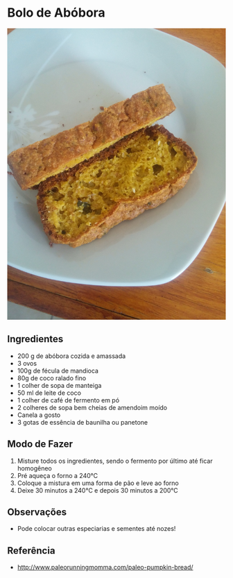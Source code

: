 # Bolo de Abóbora

![Bolo de abóbora](images/bolo-de-abobora.jpg)

## Ingredientes

* 200 g de abóbora cozida e amassada
* 3 ovos
* 100g de fécula de mandioca
* 80g de coco ralado fino
* 1 colher de sopa de manteiga
* 50 ml de leite de coco
* 1 colher de café de fermento em pó
* 2 colheres de sopa bem cheias de amendoim moído
* Canela a gosto
* 3 gotas de essência de baunilha ou panetone

## Modo de Fazer

1. Misture todos os ingredientes, sendo o fermento por último até ficar homogêneo
2. Pré aqueça o forno a 240°C
3. Coloque a mistura em uma forma de pão e leve ao forno
4. Deixe 30 minutos a 240°C e depois 30 minutos a 200°C

## Observações

* Pode colocar outras especiarias e sementes até nozes!
## Referência

* http://www.paleorunningmomma.com/paleo-pumpkin-bread/
